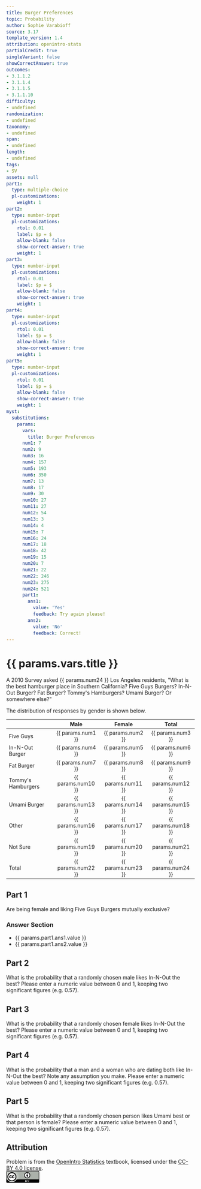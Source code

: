 ```yaml
---
title: Burger Preferences
topic: Probability
author: Sophie Varabioff
source: 3.17
template_version: 1.4
attribution: openintro-stats
partialCredit: true
singleVariant: false
showCorrectAnswer: true
outcomes:
- 3.1.1.2
- 3.1.1.4
- 3.1.1.5
- 3.1.1.10
difficulty:
- undefined
randomization:
- undefined
taxonomy:
- undefined
span:
- undefined
length:
- undefined
tags:
- SV
assets: null
part1:
  type: multiple-choice
  pl-customizations:
    weight: 1
part2:
  type: number-input
  pl-customizations:
    rtol: 0.01
    label: $p = $
    allow-blank: false
    show-correct-answer: true
    weight: 1
part3:
  type: number-input
  pl-customizations:
    rtol: 0.01
    label: $p = $
    allow-blank: false
    show-correct-answer: true
    weight: 1
part4:
  type: number-input
  pl-customizations:
    rtol: 0.01
    label: $p = $
    allow-blank: false
    show-correct-answer: true
    weight: 1
part5:
  type: number-input
  pl-customizations:
    rtol: 0.01
    label: $p = $
    allow-blank: false
    show-correct-answer: true
    weight: 1
myst:
  substitutions:
    params:
      vars:
        title: Burger Preferences
      num1: 7
      num2: 9
      num3: 16
      num4: 157
      num5: 193
      num6: 350
      num7: 13
      num8: 17
      num9: 30
      num10: 27
      num11: 27
      num12: 54
      num13: 3
      num14: 4
      num15: 7
      num16: 24
      num17: 18
      num18: 42
      num19: 15
      num20: 7
      num21: 22
      num22: 246
      num23: 275
      num24: 521
      part1:
        ans1:
          value: 'Yes'
          feedback: Try again please!
        ans2:
          value: 'No'
          feedback: Correct!
---
```

# {{ params.vars.title }}
A 2010 Survey asked {{ params.num24 }} Los Angeles residents, "What is the best hamburger place in Southern California? Five Guys Burgers? In-N-Out Burger? Fat Burger? Tommy's Hamburgers? Umami Burger? Or somewhere else?"

The distribution of responses by gender is shown below.

|                    | Male | Female | Total |
|--------------------|:------:|:--------:|:-------:|
| Five Guys          | {{ params.num1 }} | {{ params.num2 }} | {{ params.num3 }} |
| In-N-Out Burger    | {{ params.num4 }} | {{ params.num5 }} | {{ params.num6 }} |
| Fat Burger         | {{ params.num7 }} | {{ params.num8 }} | {{ params.num9 }} |
| Tommy's Hamburgers | {{ params.num10 }} | {{ params.num11 }} | {{ params.num12 }} |
| Umami Burger       | {{ params.num13 }} | {{ params.num14 }} | {{ params.num15 }} |
| Other              | {{ params.num16 }} | {{ params.num17 }} | {{ params.num18 }} |
| Not Sure           | {{ params.num19 }} | {{ params.num20 }} | {{ params.num21 }} |
| Total              | {{ params.num22 }} | {{ params.num23 }} | {{ params.num24 }} |

## Part 1

Are being female and liking Five Guys Burgers mutually exclusive?

### Answer Section

- {{ params.part1.ans1.value }}
- {{ params.part1.ans2.value }}

## Part 2

What is the probability that a randomly chosen male likes In-N-Out the best? Please enter a numeric value between 0 and 1, keeping two significant figures (e.g. 0.57).

## Part 3

What is the probability that a randomly chosen female likes In-N-Out the best? Please enter a numeric value between 0 and 1, keeping two significant figures (e.g. 0.57).

## Part 4

What is the probability that a man and a woman who are dating both like In-N-Out the best? Note any assumption you make. Please enter a numeric value between 0 and 1, keeping two significant figures (e.g. 0.57).

## Part 5

What is the probability that a randomly chosen person likes Umami best or that person is female? Please enter a numeric value between 0 and 1, keeping two significant figures (e.g. 0.57).

## Attribution

Problem is from the [OpenIntro Statistics](https://openintro.org/book/os/) textbook, licensed under the [CC-BY 4.0 license](https://creativecommons.org/licenses/by/4.0/).<br>![Image representing the Creative Commons 4.0 BY license.](https://raw.githubusercontent.com/firasm/bits/master/by.png)